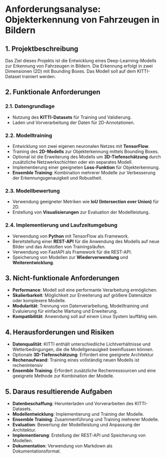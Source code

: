 # **Anforderungsanalyse: Objekterkennung von Fahrzeugen in Bildern**

## **1. Projektbeschreibung**

Das Ziel dieses Projekts ist die Entwicklung eines Deep-Learning-Modells zur Erkennung von Fahrzeugen in Bildern. Die
Erkennung erfolgt in zwei Dimensionen (2D) mit Bounding Boxes. Das Modell soll auf dem KITTI-Dataset trainiert werden.

## **2. Funktionale Anforderungen**

### **2.1. Datengrundlage**

- Nutzung des **KITTI-Datasets** für Training und Validierung.
- Laden und Vorverarbeitung der Daten für 2D-Annotationen.

### **2.2. Modelltraining**

- Entwicklung von zwei eigenen neuronalen Netzes mit **TensorFlow**.
- Training des **2D-Modells** zur Objekterkennung mittels Bounding Boxes.
- Optional ist die Erweiterung des Modells um **3D-Tiefenschätzung** durch zusätzliche Netzwerkschichten oder ein
  separates Modell.
- Implementierung einer geeigneten **Loss-Funktion** für Objekterkennung.
- **Ensemble Training**: Kombination mehrerer Modelle zur Verbesserung der Erkennungsgenauigkeit und Robustheit.

### **2.3. Modellbewertung**

- Verwendung geeigneter Metriken wie **IoU (Intersection over Union)** für 2D.
- Erstellung von **Visualisierungen** zur Evaluation der Modellleistung.

### **2.4. Implementierung und Laufzeitumgebung**

- Verwendung von **Python** mit TensorFlow als Framework.
- Bereitstellung einer **REST-API** für die Anwendung des Modells auf neue Bilder und das Anstoßen von
  Trainingsläufen.
- Verwendung von FastAPI als Framework für die REST-API.
- Speicherung von Modellen zur **Wiederverwendung** und **Weiterentwicklung**.

## **3. Nicht-funktionale Anforderungen**

- **Performance**: Modell soll eine performante Verarbeitung ermöglichen.
- **Skalierbarkeit**: Möglichkeit zur Erweiterung auf größere Datensätze oder komplexere Modelle.
- **Modularität**: Trennung von Datenverarbeitung, Modelltraining und Evaluierung für einfache Wartung und Erweiterung.
- **Kompatibilität**: Anwendung soll auf einem Linux System lauffähig sein.

## **4. Herausforderungen und Risiken**

- **Datenqualität**: KITTI enthält unterschiedliche Lichtverhältnisse und Wetterbedingungen, die die Modellgenauigkeit
  beeinflussen können.
- Optionale **3D-Tiefenschätzung**: Erfordert eine geeignete Architektur
- **Rechenaufwand**: Training eines vollständig neuen Modells ist rechenintensiv
- **Ensemble Training**: Erfordert zusätzliche Rechenressourcen und eine geeignete Methode zur Kombination der Modelle.

## **5. Daraus resultierende Aufgaben**

- **Datenbeschaffung**: Herunterladen und Vorverarbeiten des KITTI-Datasets.
- **Modellentwicklung**: Implementierung und Training der Modelle.
- **Ensemble Training**: Zusammenführung und Training mehrerer Modelle.
- **Evaluation**: Bewertung der Modellleistung und Anpassung der Architektur.
- **Implementierung**: Erstellung der REST-API und Speicherung von Modellen.
- **Dokumentation**: Verwendung von Markdown als Dokumentationsformat.